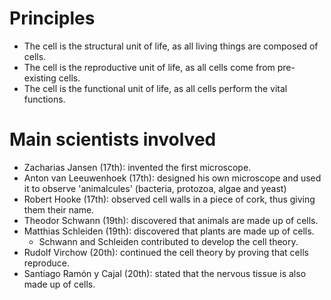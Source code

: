 # Principles
- The cell is the structural unit of life, as all living things are composed of cells.
- The cell is the reproductive unit of life, as all cells come from pre-existing cells.
- The cell is the functional unit of life, as all cells perform the vital functions.

# Main scientists involved
- Zacharias Jansen (17th): invented the first microscope.
- Anton van Leeuwenhoek (17th): designed his own microscope and used it to observe 'animalcules' (bacteria, protozoa, algae and yeast)
- Robert Hooke (17th): observed cell walls in a piece of cork, thus giving them their name.
- Theodor Schwann (19th): discovered that animals are made up of cells.
- Matthias Schleiden (19th): discovered that plants are made up of cells.
    - Schwann and Schleiden contributed to develop the cell theory.
- Rudolf Virchow (20th): continued the cell theory by proving that cells reproduce.
- Santiago Ramón y Cajal (20th): stated that the nervous tissue is also made up of cells.
